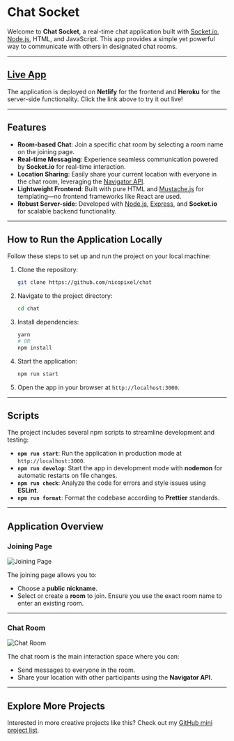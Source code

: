 # Chat Socket

Welcome to **Chat Socket**, a real-time chat application built with [Socket.io](https://socket.io/), [Node.js](https://nodejs.org/en/), HTML, and JavaScript. This app provides a simple yet powerful way to communicate with others in designated chat rooms.

---

## [Live App](https://chat-lac-five.vercel.app/)
The application is deployed on **Netlify** for the frontend and **Heroku** for the server-side functionality. Click the link above to try it out live!

---

## Features

- **Room-based Chat**: Join a specific chat room by selecting a room name on the joining page.
- **Real-time Messaging**: Experience seamless communication powered by **Socket.io** for real-time interaction.
- **Location Sharing**: Easily share your current location with everyone in the chat room, leveraging the [Navigator API](https://developer.mozilla.org/en-US/docs/Web/API/Navigator).
- **Lightweight Frontend**: Built with pure HTML and [Mustache.js](https://github.com/janl/mustache.js) for templating—no frontend frameworks like React are used.
- **Robust Server-side**: Developed with [Node.js](https://nodejs.org/en/), [Express](https://expressjs.com/), and **Socket.io** for scalable backend functionality.

---

## How to Run the Application Locally

Follow these steps to set up and run the project on your local machine:

1. Clone the repository:
   ```bash
   git clone https://github.com/nicopixel/chat
   ```
2. Navigate to the project directory:
   ```bash
   cd chat
   ```
3. Install dependencies:
   ```bash
   yarn
   # OR
   npm install
   ```
4. Start the application:
   ```bash
   npm run start
   ```
5. Open the app in your browser at `http://localhost:3000`.

---

## Scripts

The project includes several npm scripts to streamline development and testing:

- **`npm run start`**: Run the application in production mode at `http://localhost:3000`.
- **`npm run develop`**: Start the app in development mode with **nodemon** for automatic restarts on file changes.
- **`npm run check`**: Analyze the code for errors and style issues using **ESLint**.
- **`npm run format`**: Format the codebase according to **Prettier** standards.

---

## Application Overview

### Joining Page

![Joining Page](./docs/images/chat-joining-room.png)

The joining page allows you to:
- Choose a **public nickname**.
- Select or create a **room** to join. Ensure you use the exact room name to enter an existing room.

---

### Chat Room

![Chat Room](./docs/images/chat-room.png)

The chat room is the main interaction space where you can:
- Send messages to everyone in the room.
- Share your location with other participants using the **Navigator API**.

---

## Explore More Projects

Interested in more creative projects like this? Check out my [GitHub mini project list](https://github.com/stars/nicopixeldev/lists/mini-project).
